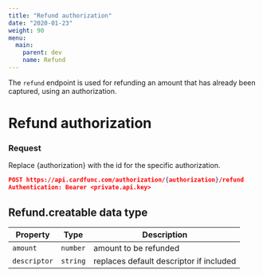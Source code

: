 ```yaml
---
title: "Refund authorization"
date: "2020-01-23"
weight: 90
menu: 
  main:
    parent: dev
    name: Refund
---
```


The `refund` endpoint is used for refunding an amount that has already been captured, using an authorization.

<!--more-->

# Refund authorization

### Request

Replace {authorization} with the id for the specific authorization.

```json
POST https://api.cardfunc.com/authorization/{authorization}/refund
Authentication: Bearer <private.api.key>
```

## Refund.creatable data type
| Property     | Type     | Description                             |
|--------------|----------|-----------------------------------------|
| `amount`     | `number` | amount to be refunded                   |
| `descriptor` | `string` | replaces default descriptor if included |
